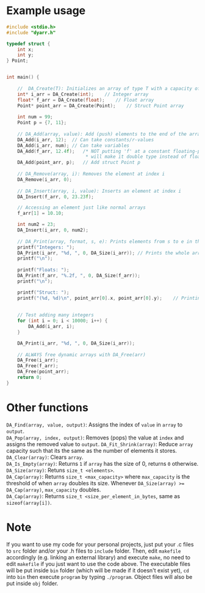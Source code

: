 
# Example usage
```c
#include <stdio.h>
#include "dyarr.h"

typedef struct {
    int x;
    int y;
} Point;


int main() {
    
    //  DA_Create(T): Initializes an array of type T with a capacity of 2 elements
    int* i_arr = DA_Create(int);	// Integer array
    float* f_arr = DA_Create(float);	// Float array
    Point* point_arr = DA_Create(Point);    // Struct Point array
    
    int num = 99;
    Point p = {7, 11};
    
    // DA_Add(array, value): Add (push) elements to the end of the array
    DA_Add(i_arr, 12);	// Can take constants/r-values 
    DA_Add(i_arr, num);	// Can take variables
    DA_Add(f_arr, 12.4f);	/* NOT putting 'f' at a constant floating-point number 
    						 * will make it double type instead of float! */
    DA_Add(point_arr, p);	// Add struct Point p
    
    // DA_Remove(array, i): Removes the element at index i
    DA_Remove(i_arr, 0);
    
    // DA_Insert(array, i, value): Inserts an element at index i
    DA_Insert(f_arr, 0, 23.23f);

    // Accessing an element just like normal arrays
    f_arr[1] = 10.10;

    int num2 = 23;
    DA_Insert(i_arr, 0, num2);
    
    // DA_Print(array, format, s, e): Prints elements from s to e in the array
    printf("Integers: ");
    DA_Print(i_arr, "%d, ", 0, DA_Size(i_arr));	// Prints the whole array
    printf("\n");
    
    printf("Floats: ");
    DA_Print(f_arr, "%.2f, ", 0, DA_Size(f_arr));
    printf("\n");

    printf("Struct: ");
    printf("(%d, %d)\n", point_arr[0].x, point_arr[0].y);    // Printing an element normally
    
        
    // Test adding many integers
    for (int i = 0; i < 10000; i++) {
        DA_Add(i_arr, i);
    }

    DA_Print(i_arr, "%d, ", 0, DA_Size(i_arr));
    
    // ALWAYS free dynamic arrays with DA_Free(arr)
    DA_Free(i_arr);
    DA_Free(f_arr);
    DA_Free(point_arr);
    return 0;
}
```
# Other functions
`DA_Find(array, value, output)`: Assigns the index of `value` in `array` to `output`.  
`DA_Pop(array, index, output)`: Removes (pops) the value at `index` and assigns the removed value to `output`. 
`DA_Fit_Shrink(array)`: Reduce `array` capacity such that its the same as the number of elements it stores. 
`DA_Clear(array)`: Clears `array`.  
`DA_Is_Empty(array)`: Returns `1` if `array` has the size of 0, returns `0` otherwise.  
`DA_Size(array)`: Retuns `size_t <elements>`.  
`DA_Cap(array)`: Returns `size_t <max_capacity>` where `max_capacity` is the threshold of when `array` doubles its size. Whenever `DA_Size(array) >= DA_Cap(array)`, `max_capacity` doubles.  
`DA_Cap(array)`: Returns `size_t <size_per_element_in_bytes`, same as `sizeof(array[i])`.
# Note
If you want to use my code for your personal projects, just put your .c files to `src` folder and/or your .h files to `include` folder. Then, edit `makefile` accordingly (e.g. linking an external library) and execute `make`, no need to edit `makefile` if you just want to use the code above. The executable files will be put inside `bin` folder (which will be made if it doesn't exist yet), `cd` into `bin` then execute `program` by typing `./program`. Object files will also be put inside `obj` folder. 
